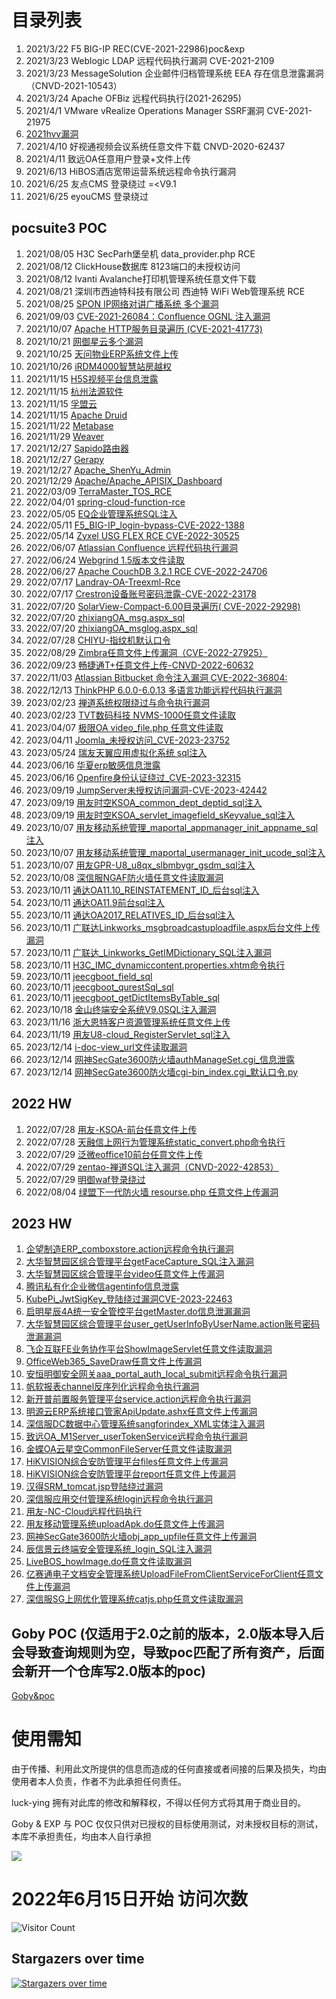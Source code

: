 # 目录列表
1. 2021/3/22 F5 BIG-IP REC(CVE-2021-22986)poc&exp
2. 2021/3/23 Weblogic LDAP 远程代码执行漏洞 CVE-2021-2109
3. 2021/3/23 MessageSolution 企业邮件归档管理系统 EEA 存在信息泄露漏洞（CNVD-2021-10543） 
4. 2021/3/24 Apache OFBiz  远程代码执行(2021-26295) 
5. 2021/4/1  VMware vRealize Operations Manager SSRF漏洞 CVE-2021-21975
6. [2021hvv漏洞](2021hvv漏洞)
7. 2021/4/10 好视通视频会议系统任意文件下载 CNVD-2020-62437
8. 2021/4/11 致远OA任意用户登录+文件上传
9. 2021/6/13 HiBOS酒店宽带运营系统远程命令执行漏洞
11. 2021/6/25 友点CMS 登录绕过 =<V9.1
12. 2021/6/25 eyouCMS 登录绕过
## pocsuite3 POC
1. 2021/08/05 H3C SecParh堡垒机 data_provider.php RCE
2. 2021/08/12 ClickHouse数据库 8123端口的未授权访问
3. 2021/08/12 Ivanti Avalanche打印机管理系统任意文件下载
4. 2021/08/21 深圳市西迪特科技有限公司 西迪特 WiFi Web管理系统 RCE
5. 2021/08/25 [SPON IP网络对讲广播系统 多个漏洞](SPON_IP网络对讲广播系统)
6. 2021/09/03 [CVE-2021-26084：Confluence OGNL 注入漏洞](Atlassian_Confluence)
7. 2021/10/07 [Apache HTTP服务目录遍历 (CVE-2021-41773)](Apache)
8. 2021/10/21 [网御星云多个漏洞](网御星云)
9. 2021/10/25 [天问物业ERP系统文件上传](天问物业ERP系统)
10. 2021/10/26 [iRDM4000智慧站房越权](iRDM4000智慧站房)
11. 2021/11/15 [H5S视频平台信息泄露](H5S视频平台)
12. 2021/11/15 [杭州法源软件](杭州法源软件)
13. 2021/11/15 [孚盟云](孚盟云)
14. 2021/11/15 [Apache Druid](Apache)
15. 2021/11/22 [Metabase](Metabase)
16. 2021/11/29 [Weaver](Weaver)
17. 2021/12/27 [Sapido路由器](Sapido)
18. 2021/12/27 [Gerapy](Gerapy)
19. 2021/12/27 [Apache_ShenYu_Admin](Apache_ShenYu_Admin)
20. 2021/12/29 [Apache/Apache_APISIX_Dashboard](Apache/Apache_APISIX_Dashboard)
21. 2022/03/09 [TerraMaster_TOS_RCE](TerraMaster_TOS)
22. 2022/04/01 [spring-cloud-function-rce](spring/spring-cloud-function-rce)
23. 2022/05/05 [EQ企业管理系统SQL注入](EQ企业管理系统)
24. 2022/05/11 [F5_BIG-IP_login-bypass-CVE-2022-1388](F5-BIG-IP)
25. 2022/05/14 [Zyxel USG FLEX RCE CVE-2022-30525](Zyxel)
26. 2022/06/07 [Atlassian Confluence 远程代码执行漏洞](Atlassian_Confluence)
27. 2022/06/24 [Webgrind 1.5版本文件读取](Webgrind)
28. 2022/06/27 [Apache CouchDB 3.2.1 RCE CVE-2022-24706](Apache/Apache_CouchDB)
29. 2022/07/17 [Landray-OA-Treexml-Rce](蓝凌OA) 
30. 2022/07/17 [Crestron设备账号密码泄露-CVE-2022-23178](Crestron)
31. 2022/07/20 [SolarView-Compact-6.00目录遍历( CVE-2022-29298)](SolarView)
32. 2022/07/20 [zhixiangOA_msg.aspx_sql](致翔OA)
32. 2022/07/20 [zhixiangOA_msglog.aspx_sql](致翔OA)
33. 2022/07/28 [CHIYU-指纹机默认口令](CHIYU-指纹机)
34. 2022/08/29 [Zimbra任意文件上传漏洞（CVE-2022-27925）](Zimbra/CVE-2022-27925-路径穿越导致RCE.py)
35. 2022/09/23 [畅捷通T+任意文件上传-CNVD-2022-60632](畅捷通/畅捷通T+任意文件上传-CNVD-2022-60632)
36. 2022/11/03 [Atlassian Bitbucket 命令注入漏洞 CVE-2022-36804:](Atlassian-Bitbucket/Atlassian_Bitbucket_archive_RCE_CVE_2022_36804.py)
37. 2022/12/13 [ThinkPHP 6.0.0-6.0.13 多语言功能远程代码执行漏洞](thinkphp/Thinkphp-multi-language-rce.py)
38. 2023/02/23 [禅道系统权限绕过与命令执行漏洞](zentao-禅道/zentao_rce_.py)
39. 2023/02/23 [TVT数码科技 NVMS-1000任意文件读取](TVT数码科技-NVMS-1000/TVT数码科技-NVMS-1000任意文件读取.py)
40. 2023/04/07 [极限OA video_file.php 任意文件读取](极限OA/极限OA_video_file.php_任意文件读取.py)
41. 2023/04/11 [Joomla_未授权访问_CVE-2023-23752](/Joomla/Joomla_unauthorized_CVE-2023-23752.py)
42. 2023/05/24 [瑞友天翼应用虚拟化系统 sql注入](瑞友天翼应用虚拟化系统)
43. 2023/06/16 [华夏erp敏感信息泄露](华夏erp/华夏erp账号密码泄露.py)
44. 2023/06/16 [Openfire身份认证绕过_CVE-2023-32315](Openfire/Openfire身份认证绕过_CVE-2023-32315_poc.py)
45. 2023/09/19 [JumpServer未授权访问漏洞-CVE-2023-42442](JumpServer/JumpServer未授权访问漏洞-CVE-2023-42442.py)
46. 2023/09/19 [用友时空KSOA_common_dept_deptid_sql注入](用友/用友时空KSOA_common_dept_deptid_sql注入.py)
47. 2023/09/19 [用友时空KSOA_servlet_imagefield_sKeyvalue_sql注入](用友/用友时空KSOA_servlet_imagefield_sKeyvalue_sql注入.py)
48. 2023/10/07 [用友移动系统管理_maportal_appmanager_init_appname_sql注入](用友/用友移动系统管理_maportal_appmanager_init_appname_sql注入.py)
49. 2023/10/07 [用友移动系统管理_maportal_usermanager_init_ucode_sql注入](用友/用友移动系统管理_maportal_usermanager_init_ucode_sql注入.py)
50. 2023/10/07 [用友GPR-U8_u8qx_slbmbygr_gsdm_sql注入](用友/用友GPR-U8_u8qx_slbmbygr_gsdm_sql注入.py)
51. 2023/10/08 [深信服NGAF防火墙任意文件读取漏洞](深信服/深信服NGAF防火墙任意文件读取漏洞.py)
52. 2023/10/11 [通达OA11.10_REINSTATEMENT_ID_后台sql注入](/通达OA/通达OA11.10_REINSTATEMENT_ID_后台sql注入.py)
53. 2023/10/11 [通达OA11.9前台sql注入](/通达OA/通达OA11.9前台sql注入.py)
54. 2023/10/11 [通达OA2017_RELATIVES_ID_后台sql注入](/通达OA/通达OA2017_RELATIVES_ID_后台sql注入.py)
55. 2023/10/11 [广联达Linkworks_msgbroadcastuploadfile.aspx后台文件上传漏洞](/广达联/广联达Linkworks_msgbroadcastuploadfile.aspx后台文件上传漏洞.py)
56. 2023/10/11 [广联达_Linkworks_GetIMDictionary_SQL注入漏洞](/广达联/广联达_Linkworks_GetIMDictionary_SQL注入漏洞.py)
57. 2023/10/11 [H3C_IMC_dynamiccontent.properties.xhtm命令执行](/H3C/H3C_IMC_dynamiccontent.properties.xhtm命令执行.py)
58. 2023/10/11 [jeecgboot_field_sql](/jeecg-boot/jeecgboot_field_sql.py)
59. 2023/10/11 [jeecgboot_qurestSql_sql](/jeecg-boot/jeecgboot_qurestSql_sql.py)
60. 2023/10/11 [jeecgboot_getDictItemsByTable_sql](/jeecg-boot/jeecgboot_getDictItemsByTable_sql.py)
61. 2023/10/18 [金山终端安全系统V9.0SQL注入漏洞](/金山终端安全系统/金山终端安全系统V9.0SQL注入漏洞.py)
62. 2023/11/16 [浙大恩特客户资源管理系统任意文件上传](/浙大恩特客户资源管理系统/浙大恩特客户资源管理系统任意文件上传_entphone.py)
63. 2023/11/19 [用友U8-cloud_RegisterServlet_sql注入](用友/用友U8-cloud_RegisterServlet_sql注入.py)
64. 2023/12/14 [i-doc-view_url文件读取漏洞](i-doc-view/i-doc-view_url文件读取漏洞.py)
65. 2023/12/14 [网神SecGate3600防火墙authManageSet.cgi_信息泄露](网神SecGate/网神SecGate3600防火墙authManageSet.cgi_信息泄露.py)
66. 2023/12/14 [网神SecGate3600防火墙cgi-bin_index.cgi_默认口令.py](网神SecGate/网神SecGate3600防火墙cgi-bin_index.cgi_默认口令.py)
## 2022 HW
1. 2022/07/28 [用友-KSOA-前台任意文件上传](用友/用友-KSOA-前台任意文件上传)
2. 2022/07/28 [天融信上网行为管理系统static_convert.php命令执行](topsec/天融信上网行为管理系统命令执行)
3. 2022/07/29 [泛微eoffice10前台任意文件上传](Weaver/泛微eoffice10前台任意文件上传.py)
4. 2022/07/29 [zentao-禅道SQL注入漏洞（CNVD-2022-42853）](zentao-禅道/zentao_sql_injection_CNVD-2022-42853.py)
5. 2022/07/29 [明御waf登录绕过](明御waf/Ming_Royal_WAF-Login_Bypass.py)
6. 2022/08/04 [绿盟下一代防火墙 resourse.php 任意文件上传漏洞](绿盟/nsfocus_NGFW_resourse.php_arbitrary_file_upload.py)

## 2023 HW
1. [企望制造ERP_comboxstore.action远程命令执行漏洞](/2023HW/2023.8.13/企望制造ERP_comboxstore.action远程命令执行漏洞.py)
2. [大华智慧园区综合管理平台getFaceCapture_SQL注入漏洞](/2023HW/2023.8.13/大华智慧园区综合管理平台getFaceCapture_SQL注入漏洞.py)
3. [大华智慧园区综合管理平台video任意文件上传漏洞](/2023HW/2023.8.13/大华智慧园区综合管理平台video任意文件上传漏洞.py)
4. [腾讯私有化企业微信agentinfo信息泄露](/2023HW/2023.8.13/腾讯私有化企业微信agentinfo信息泄露.py)
5. [KubePi_JwtSigKey_登陆绕过漏洞CVE-2023-22463](/2023HW/2023.8.14/KubePi_JwtSigKey_登陆绕过漏洞CVE-2023-22463.py)
6. [启明星辰4A统一安全管控平台getMaster.do信息泄漏漏洞](/2023HW/2023.8.14/启明星辰4A统一安全管控平台getMaster.do信息泄漏漏洞.py)
7. [大华智慧园区综合管理平台user_getUserInfoByUserName.action账号密码泄漏漏洞](/2023HW/2023.8.14/大华智慧园区综合管理平台user_getUserInfoByUserName.action账号密码泄漏漏洞.py)
8. [飞企互联FE业务协作平台ShowImageServlet任意文件读取漏洞](/2023HW/2023.8.14/飞企互联FE业务协作平台ShowImageServlet任意文件读取漏洞.py)
9. [OfficeWeb365_SaveDraw任意文件上传漏洞](/2023HW/2023.8.15/OfficeWeb365_SaveDraw任意文件上传漏洞.py)
10. [安恒明御安全网关aaa_portal_auth_local_submit远程命令执行漏洞](/2023HW/2023.8.15/安恒明御安全网关aaa_portal_auth_local_submit远程命令执行漏洞.py)
11. [帆软报表channel反序列化远程命令执行漏洞](/2023HW/2023.8.15/帆软报表channel反序列化远程命令执行漏洞.py)
12. [新开普前置服务管理平台service.action远程命令执行漏洞](/2023HW/2023.8.15/新开普前置服务管理平台service.action远程命令执行漏洞.py)
13. [明源云ERP系统接口管家ApiUpdate.ashx任意文件上传漏洞](/2023HW/2023.8.15/明源云ERP系统接口管家ApiUpdate.ashx任意文件上传漏洞.py)
14. [深信服DC数据中心管理系统sangforindex_XML实体注入漏洞](/2023HW/2023.8.15/深信服DC数据中心管理系统sangforindex_XML实体注入漏洞.py)
15. [致远OA_M1Server_userTokenService远程命令执行漏洞](/2023HW/2023.8.15/致远OA_M1Server_userTokenService远程命令执行漏洞.py)
16. [金蝶OA云星空CommonFileServer任意文件读取漏洞](/2023HW/2023.8.15/金蝶OA云星空CommonFileServer任意文件读取漏洞.py)
17. [HiKVISION综合安防管理平台files任意文件上传漏洞](/2023HW/2023.8.9/HiKVISION综合安防管理平台files任意文件上传漏洞.py)
18. [HiKVISION综合安防管理平台report任意文件上传漏洞](/2023HW/2023.8.9/HiKVISION综合安防管理平台report任意文件上传漏洞.py)
19. [汉得SRM_tomcat.jsp登陆绕过漏洞](/2023HW/2023.8.9/汉得SRM_tomcat.jsp登陆绕过漏洞.py)
20. [深信服应用交付管理系统login远程命令执行漏洞](/2023HW/2023.8.9/深信服应用交付管理系统login远程命令执行漏洞.py)
21. [用友-NC-Cloud远程代码执行](/2023HW/2023.8.9/用友-NC-Cloud远程代码执行.py)
22. [用友移动管理系统uploadApk.do任意文件上传漏洞](/2023HW/2023.8.9/用友移动管理系统uploadApk.do任意文件上传漏洞.py)
23. [网神SecGate3600防火墙obj_app_upfile任意文件上传漏洞](/2023HW/2023.8.9/网神SecGate3600防火墙obj_app_upfile任意文件上传漏洞.py)
24. [辰信景云终端安全管理系统_login_SQL注入漏洞](/2023HW/2023.8.9/辰信景云终端安全管理系统_login_SQL注入漏洞.py)
25. [LiveBOS_howImage.do任意文件读取漏洞](/2023HW/20238.16/LiveBOS_howImage.do任意文件读取漏洞.py)
26. [亿赛通电子文档安全管理系统UploadFileFromClientServiceForClient任意文件上传漏洞](/2023HW/20238.16/亿赛通电子文档安全管理系统UploadFileFromClientServiceForClient任意文件上传漏洞.py)
27. [深信服SG上网优化管理系统catjs.php任意文件读取漏洞](/2023HW/20238.16/深信服SG上网优化管理系统catjs.php任意文件读取漏洞.py)




## Goby POC (仅适用于2.0之前的版本，2.0版本导入后会导致查询规则为空，导致poc匹配了所有资产，后面会新开一个仓库写2.0版本的poc)
[Goby&poc](Goby&poc)

# 使用需知
由于传播、利用此文所提供的信息而造成的任何直接或者间接的后果及损失，均由使用者本人负责，作者不为此承担任何责任。

luck-ying 拥有对此库的修改和解释权，不得以任何方式将其用于商业目的。

Goby & EXP 与 POC 仅仅只供对已授权的目标使用测试，对未授权目标的测试，本库不承担责任，均由本人自行承担

![](wx.png)

# 2022年6月15日开始 访问次数

![Visitor Count](https://profile-counter.glitch.me/Library-POC/count.svg)

## Stargazers over time

[![Stargazers over time](https://starchart.cc/luck-ying/Library-POC.svg)](https://starchart.cc/luck-ying/Library-POC)


